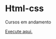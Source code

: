# Html-css
 Cursos em andamento



<a href="https://victorsonzaaguiar.github.io/Html-css/exercicios/Ex001/index.html">Execute aqui.</a>